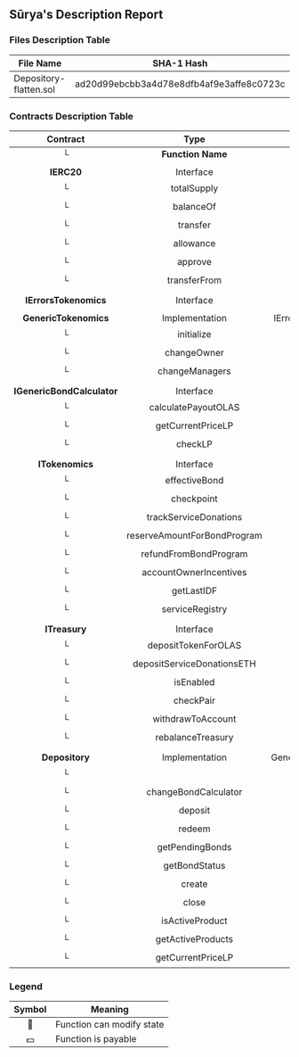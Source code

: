 ## Sūrya's Description Report

### Files Description Table


|  File Name  |  SHA-1 Hash  |
|-------------|--------------|
| Depository-flatten.sol | ad20d99ebcbb3a4d78e8dfb4af9e3affe8c0723c |


### Contracts Description Table


|  Contract  |         Type        |       Bases      |                  |                 |
|:----------:|:-------------------:|:----------------:|:----------------:|:---------------:|
|     └      |  **Function Name**  |  **Visibility**  |  **Mutability**  |  **Modifiers**  |
||||||
| **IERC20** | Interface |  |||
| └ | totalSupply | External ❗️ |   |NO❗️ |
| └ | balanceOf | External ❗️ |   |NO❗️ |
| └ | transfer | External ❗️ | 🛑  |NO❗️ |
| └ | allowance | External ❗️ |   |NO❗️ |
| └ | approve | External ❗️ | 🛑  |NO❗️ |
| └ | transferFrom | External ❗️ | 🛑  |NO❗️ |
||||||
| **IErrorsTokenomics** | Interface |  |||
||||||
| **GenericTokenomics** | Implementation | IErrorsTokenomics |||
| └ | initialize | Internal 🔒 | 🛑  | |
| └ | changeOwner | External ❗️ | 🛑  |NO❗️ |
| └ | changeManagers | External ❗️ | 🛑  |NO❗️ |
||||||
| **IGenericBondCalculator** | Interface |  |||
| └ | calculatePayoutOLAS | External ❗️ |   |NO❗️ |
| └ | getCurrentPriceLP | External ❗️ |   |NO❗️ |
| └ | checkLP | External ❗️ | 🛑  |NO❗️ |
||||||
| **ITokenomics** | Interface |  |||
| └ | effectiveBond | External ❗️ |   |NO❗️ |
| └ | checkpoint | External ❗️ | 🛑  |NO❗️ |
| └ | trackServiceDonations | External ❗️ | 🛑  |NO❗️ |
| └ | reserveAmountForBondProgram | External ❗️ | 🛑  |NO❗️ |
| └ | refundFromBondProgram | External ❗️ | 🛑  |NO❗️ |
| └ | accountOwnerIncentives | External ❗️ | 🛑  |NO❗️ |
| └ | getLastIDF | External ❗️ |   |NO❗️ |
| └ | serviceRegistry | External ❗️ |   |NO❗️ |
||||||
| **ITreasury** | Interface |  |||
| └ | depositTokenForOLAS | External ❗️ | 🛑  |NO❗️ |
| └ | depositServiceDonationsETH | External ❗️ |  💵 |NO❗️ |
| └ | isEnabled | External ❗️ |   |NO❗️ |
| └ | checkPair | External ❗️ | 🛑  |NO❗️ |
| └ | withdrawToAccount | External ❗️ | 🛑  |NO❗️ |
| └ | rebalanceTreasury | External ❗️ | 🛑  |NO❗️ |
||||||
| **Depository** | Implementation | GenericTokenomics |||
| └ | <Constructor> | Public ❗️ | 🛑  | GenericTokenomics |
| └ | changeBondCalculator | External ❗️ | 🛑  |NO❗️ |
| └ | deposit | External ❗️ | 🛑  |NO❗️ |
| └ | redeem | Public ❗️ | 🛑  |NO❗️ |
| └ | getPendingBonds | External ❗️ |   |NO❗️ |
| └ | getBondStatus | External ❗️ |   |NO❗️ |
| └ | create | External ❗️ | 🛑  |NO❗️ |
| └ | close | External ❗️ | 🛑  |NO❗️ |
| └ | isActiveProduct | External ❗️ |   |NO❗️ |
| └ | getActiveProducts | External ❗️ |   |NO❗️ |
| └ | getCurrentPriceLP | External ❗️ |   |NO❗️ |


### Legend

|  Symbol  |  Meaning  |
|:--------:|-----------|
|    🛑    | Function can modify state |
|    💵    | Function is payable |
